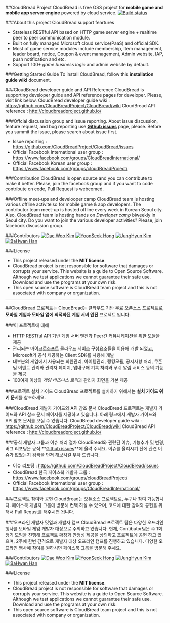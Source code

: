 ##CloudBread Project
CloudBread is free OSS project for **mobile game and mobile app server engine** powered by cloud service.
[![Build status](https://ci.appveyor.com/api/projects/status/s82kx42sg734gde2?svg=true)](https://ci.appveyor.com/project/CloudBreadPaPa/cloudbread)

###About this project
CloudBread support feartures
- Stateless RESTful API based on HTTP game server engine + realtime peer to peer communication module.
- Built on fully managed Microsoft cloud service(PaaS) and official SDK.
- Most of game service modules include membership, Item management, leader board, notice, Coupon & event management, Admin website, IAP, push notification and etc.
- Support 100+ *game business logic* and admin website by default.

###Getting Started Guide
To install CloudBread, follow this **installation guide wiki** document.

###CloudBread developer guide and API Reference
CloudBread is supporting developer guide and API reference pages for developer. Please, visit link below.
CloudBread developer guide wiki : https://github.com/CloudBreadProject/CloudBread/wiki
CloudBread API reference : http://cloudbreadproject.github.io/

###Offcial discussion group and issue reporting.
About issue discussion, feature request, and bug reporting use **[Github issues](https://github.com/CloudBreadProject/CloudBread/issues)** page, please. Before you summit the issue, please search about issue first.
- Issue reporting : https://github.com/CloudBreadProject/CloudBread/issues
- Official Facebook International user group : https://www.facebook.com/groups/CloudBreadInternational/
- Official Facebook Korean user group : https://www.facebook.com/groups/cloudBreadProject/

###Contribution
CloudBread is open source and you can contribute to make it better. Please, join the facebook group and if you want to code contribute on code, Pull Request is webcomed.

###Offline meet-ups and develooper camp
CloudBread team is hosting various offline activiteiso for mobile game & app developers.
The contributor team meet-up is hosted offline every week in Korean Seoul city. Also, CloudBread team is hosting hands on *Developer camp* biweekly in Seoul city. Do you want to join the various developer activities? Please, join facebook discussion group.

###Contributors
[![Dae Woo Kim](https://avatars1.githubusercontent.com/u/1704759?v=3&s=60)](https://github.com/CloudBreadPaPa) [![YoonSeok Hong](https://avatars2.githubusercontent.com/u/8370682?v=3&s=60)](https://github.com/yshong93) [![JungHyun Kim](https://avatars1.githubusercontent.com/u/13347602?v=3&s=60)](https://github.com/junghyun4425) [![BaHwan Han](https://avatars0.githubusercontent.com/u/2682865?v=3&s=60)](https://github.com/Beingbook)

###License
- This project released under the **MIT license**.
- CloudBread project is not responsible for software that damages or corrupts your service. This website is a guide to Open Source Software. Although we test applications we cannot guarantee their safe use. Download and use the programs at your own risk.
- This open source software is CloudBread team project and this is not associated with company or organization.


* * *

##CloudBread 프로젝트는
CloudBread는 클라우드 기반 무료 오픈소스 프로젝트로, **모바일 게임과 모바일 앱에 최적화된 게임 서버 엔진** 프로젝트 입니다.

###이 프로젝트에 대해
- HTTP RESTful API 기반 게임 서버 엔진과 Peer간 커뮤니케이션을 위한 모듈을 제공
- 관리되는 마이크로소프트 클라우드 서비스 구성요소들을 이용해 개발 되었고, Microsoft가 공식 제공하는 Client SDK를 사용해 개발
- 대부분의 게임에서 사용되는 회원관리, 아이템관리, 랭킹모듈, 공지사항 처리, 쿠폰 및 이벤트 관리와 관리자 페이지, 앱내구매 기록 처리와 푸쉬 알림 서비스 등의 기능을 제공
- 100여개 이상의 *게임 비즈니스 로직*과 관리자 화면을 기본 제공

###프로젝트 설치 가이드
CloudBread 프로젝트를 설치하기 위해서는 **설치 가이드 위키 문서**를 참조하세요.

###CloudBread 개발자 가이드와 API 참조 문서
CloudBread 프로젝트는 개발자 가이드와 API 참조 문서 페이지를 제공하고 있습니다. 아래 링크에서 개발자 가이드와 API 참조 문서를 보실 수 있습니다.
CloudBread developer guide wiki : https://github.com/CloudBreadProject/CloudBread/wiki
CloudBread API reference : http://cloudbreadproject.github.io/

###공식 개발자 그룹과 이슈 처리 절차
CloudBread와 관련된 이슈, 기능추가 및 변경, 버그 리포팅은 공식 **[Github issues](https://github.com/CloudBreadProject/CloudBread/issues)**에 올려 주세요. 이슈를 올리시기 전에 관련 이슈가 없었는지 검색을 먼저 해보시길 부탁 드립니다.
- 이슈 리포팅 : https://github.com/CloudBreadProject/CloudBread/issues
- CloudBread 한국 페이스북 개발자 그룹 : https://www.facebook.com/groups/cloudBreadProject/
- Official Facebook International user group : https://www.facebook.com/groups/CloudBreadInternational/


###프로젝트 참여와 공헌
CloudBread는 오픈소스 프로젝트로, 누구나 참여 가능합니다. 페이스북 개발자 그룹에 방문해 컨택 하실 수 있으며, 코드에 대한 참여와 공헌을 위해서 Pull Requst를 해주시면 됩니다.

###오프라인 개발자 밋업과 개발자 캠프
CloudBread 프로젝트 팀은 다양한 오프라인 행사를 모바일 게임 개발자 대상으로 주최하고 있습니다. 현재, Contibutor팀은 주 1회 정기 모임을 진행해 프로젝트 확장과 안정성 제공을 상의하고 프로젝트에 공헌 하고 있으며, 2주에 한번 간격으로 개발자 대상 오프라인 캠프를 진행하고 있습니다. 다양한 오프라인 행사에 참여를 원하시면 페이스북 그룹을 방문해 주세요.

###Contributors
[![Dae Woo Kim](https://avatars1.githubusercontent.com/u/1704759?v=3&s=60)](https://github.com/CloudBreadPaPa) [![YoonSeok Hong](https://avatars2.githubusercontent.com/u/8370682?v=3&s=60)](https://github.com/yshong93) [![JungHyun Kim](https://avatars1.githubusercontent.com/u/13347602?v=3&s=60)](https://github.com/junghyun4425) [![BaHwan Han](https://avatars0.githubusercontent.com/u/2682865?v=3&s=60)](https://github.com/Beingbook)

###License
- This project released under the **MIT license**.
- CloudBread project is not responsible for software that damages or corrupts your service. This website is a guide to Open Source Software. Although we test applications we cannot guarantee their safe use. Download and use the programs at your own risk.
- This open source software is CloudBread team project and this is not associated with company or organization.


